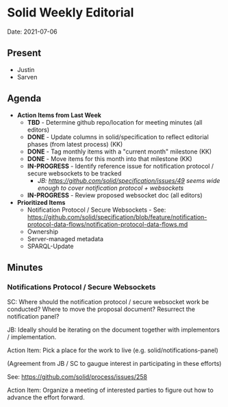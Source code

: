 # Solid Weekly Editorial
Date: 2021-07-06

## Present
* Justin
* Sarven

## Agenda

* **Action Items from Last Week**
    - **TBD** - Determine github repo/location for meeting minutes (all editors)
    - **DONE** - Update columns in solid/specification to reflect editorial phases (from latest process) (KK)
    - **DONE** - Tag monthly items with a "current month" milestone (KK)
    - **DONE** - Move items for this month into that milestone (KK)
    - **IN-PROGRESS** - Identify reference issue for notification protocol / secure websockets to be tracked
        - *JB: https://github.com/solid/specification/issues/49 seems wide enough to cover notification protocol + websockets*
    - **IN-PROGRESS** - Review proposed websocket doc (all editors)
* **Prioritized Items**
    * Notification Protocol / Secure Websockets - See: https://github.com/solid/specification/blob/feature/notification-protocol-data-flows/notification-protocol-data-flows.md
    * Ownership
    * Server-managed metadata
    * SPARQL-Update

## Minutes

### Notifications Protocol / Secure Websockets

SC: Where should the notification protocol / secure websocket work be conducted? Where to move the proposal document? Resurrect the notification panel?

JB: Ideally should be iterating on the document together with implementors / implementation.

Action Item: Pick a place for the work to live (e.g. solid/notifications-panel)

(Agreement from JB / SC to gaugue interest in participating in these efforts)

See: https://github.com/solid/process/issues/258

Action Item: Organize a meeting of interested parties to figure out how to advance the effort forward.









